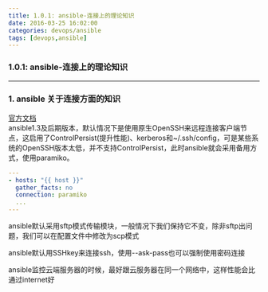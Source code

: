 ```yaml
---
title: 1.0.1: ansible-连接上的理论知识
date: 2016-03-25 16:02:00
categories: devops/ansible
tags: [devops,ansible]
---
```

### 1.0.1: ansible-连接上的理论知识

---

### 1. ansible 关于连接方面的知识
[官方文档](http://docs.ansible.com/ansible/intro_getting_started.html)  
ansible1.3及后期版本，默认情况下是使用原生OpenSSH来远程连接客户端节点，这启用了ControlPersist(提升性能)、kerberos和~/.ssh/config，可是某些系统的OpenSSH版本太低，并不支持ControlPersist，此时ansible就会采用备用方式，使用paramiko。  
``` yaml
---
- hosts: "{{ host }}"
  gather_facts: no
  connection: paramiko
  ...
---
```

ansible默认采用sftp模式传输模块，一般情况下我们保持它不变，除非sftp出问题，我们可以在配置文件中修改为scp模式

ansible默认用SSHkey来连接ssh，使用--ask-pass也可以强制使用密码连接

ansible监控云端服务器的时候，最好跟云服务器在同一个网络中，这样性能会比通过internet好
